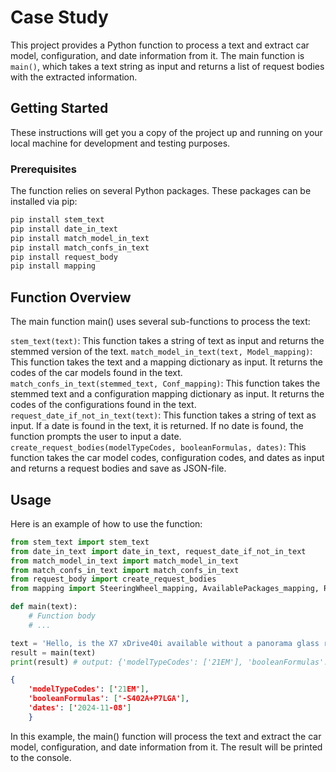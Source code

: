 # Case Study 
This project provides a Python function to process a text and extract car model, configuration, and date information from it. The main function is `main()`, which takes a text string as input and returns a list of request bodies with the extracted information.

## Getting Started

These instructions will get you a copy of the project up and running on your local machine for development and testing purposes.

### Prerequisites

The function relies on several Python packages. These packages can be installed via pip:

```python
pip install stem_text
pip install date_in_text
pip install match_model_in_text
pip install match_confs_in_text
pip install request_body
pip install mapping
```

## Function Overview
The main function main() uses several sub-functions to process the text:

`stem_text(text)`: This function takes a string of text as input and returns the stemmed version of the text.
`match_model_in_text(text, Model_mapping)`: This function takes the text and a mapping dictionary as input. It returns the codes of the car models found in the text.
`match_confs_in_text(stemmed_text, Conf_mapping)`: This function takes the stemmed text and a configuration mapping dictionary as input. It returns the codes of the configurations found in the text.
`request_date_if_not_in_text(text)`: This function takes a string of text as input. If a date is found in the text, it is returned. If no date is found, the function prompts the user to input a date.
`create_request_bodies(modelTypeCodes, booleanFormulas, dates)`: This function takes the car model codes, configuration codes, and dates as input and returns a request bodies and save as JSON-file.

## Usage
Here is an example of how to use the function:

```python
from stem_text import stem_text
from date_in_text import date_in_text, request_date_if_not_in_text
from match_model_in_text import match_model_in_text
from match_confs_in_text import match_confs_in_text
from request_body import create_request_bodies
from mapping import SteeringWheel_mapping, AvailablePackages_mapping, Roof_mapping, Model_mapping

def main(text):
    # Function body
    # ...

text = 'Hello, is the X7 xDrive40i available without a panorama glass roof and with the EU Comfort Package. I need the vehicle on the 8th of November 2024.'
result = main(text)
print(result) # output: {'modelTypeCodes': ['21EM'], 'booleanFormulas': ['-S402A+P7LGA'], 'dates': ['2024-11-08']}
```
```JSON
{
    'modelTypeCodes': ['21EM'], 
    'booleanFormulas': ['-S402A+P7LGA'], 
    'dates': ['2024-11-08']
    }
```

In this example, the main() function will process the text and extract the car model, configuration, and date information from it. The result will be printed to the console.
